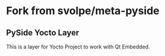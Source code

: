 Fork from svolpe/meta-pyside
=======================================

PySide Yocto Layer
------------------
This is a layer for Yocto Project to work with Qt Embedded.
